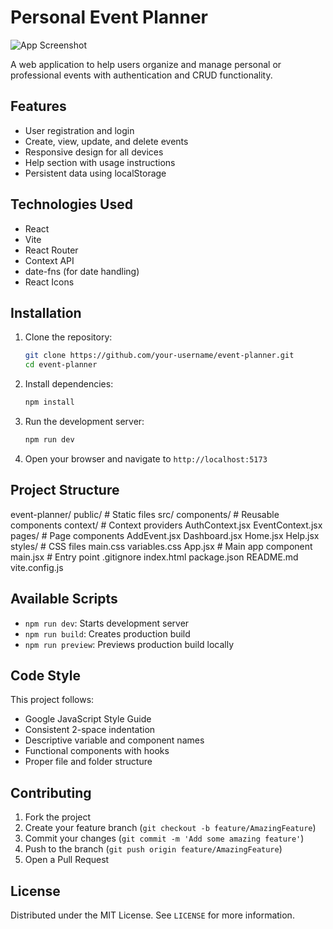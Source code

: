 # Personal Event Planner

![App Screenshot](./public/screenshot.png) <!-- Add a screenshot later -->

A web application to help users organize and manage personal or professional events with authentication and CRUD functionality.

## Features

- User registration and login
- Create, view, update, and delete events
- Responsive design for all devices
- Help section with usage instructions
- Persistent data using localStorage

## Technologies Used

- React
- Vite
- React Router
- Context API
- date-fns (for date handling)
- React Icons

## Installation

1. Clone the repository:
   ```bash
   git clone https://github.com/your-username/event-planner.git
   cd event-planner
   ```

2. Install dependencies:
   ```bash
   npm install
   ```

3. Run the development server:
   ```bash
   npm run dev
   ```

4. Open your browser and navigate to `http://localhost:5173`

## Project Structure


event-planner/
public/              # Static files
src/
   components/      # Reusable components
   context/         # Context providers
          AuthContext.jsx
          EventContext.jsx
   pages/           # Page components
        AddEvent.jsx
        Dashboard.jsx
        Home.jsx
        Help.jsx
   styles/       # CSS files
         main.css
         variables.css
App.jsx          # Main app component
main.jsx         # Entry point
.gitignore
index.html
package.json
README.md
vite.config.js


## Available Scripts

- `npm run dev`: Starts development server
- `npm run build`: Creates production build
- `npm run preview`: Previews production build locally

## Code Style

This project follows:
- Google JavaScript Style Guide
- Consistent 2-space indentation
- Descriptive variable and component names
- Functional components with hooks
- Proper file and folder structure

## Contributing

1. Fork the project
2. Create your feature branch (`git checkout -b feature/AmazingFeature`)
3. Commit your changes (`git commit -m 'Add some amazing feature'`)
4. Push to the branch (`git push origin feature/AmazingFeature`)
5. Open a Pull Request

## License

Distributed under the MIT License. See `LICENSE` for more information.
